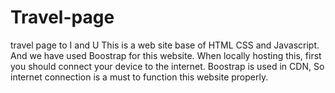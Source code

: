 # Travel-page
travel page to I and U
This is a web site base of HTML CSS and Javascript. And we have used Boostrap for this website.
When locally hosting this, first you should connect your device to the internet.
Boostrap is used in CDN, So internet connection is a must to function this website properly.
